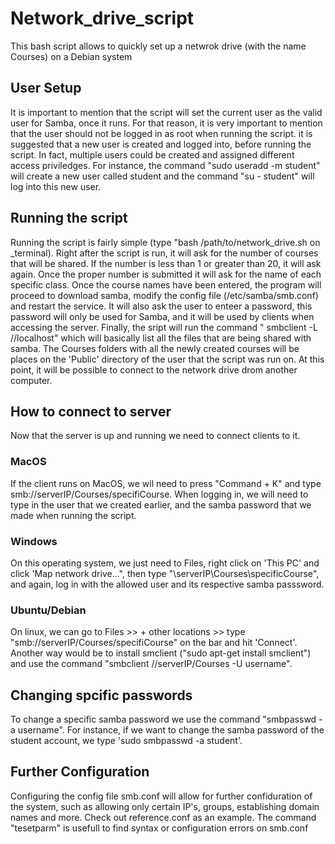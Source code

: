 # Network_drive_script
This bash script allows to quickly set up a netwrok drive (with the name Courses) on a Debian system

## User Setup
It is important to mention that the script will set the current user as the valid user for Samba, once it runs. For that reason, it is very important to mention that the user should not be logged in as root when running the script.
it is suggested that a new user is created and logged into, before running the script. In fact, multiple users could be created and assigned different access priviledges.
For instance, the command "sudo useradd -m student"  will create a new user called student and the command "su - student" will log into this new user.

## Running the script
Running the script is fairly simple (type "bash /path/to/network_drive.sh on _terminal).
Right after the script is run, it will ask for the number of courses that will be shared. If the number is less than 1 or greater than 20, it will ask again. Once the proper number is submitted it will ask for the name of each specific class. Once the course names have been entered, the program will proceed to download samba, modify the config file (/etc/samba/smb.conf) and restart the service. It will also ask the user to enteer a password, this password will only be used for Samba, and it will be used by clients when accessing the server. 
Finally, the sript will run the command " smbclient -L //localhost" which will basically list all the files that are being shared with samba. The Courses folders with all the newly created courses will be places on the 'Public' directory of the user that the script was run on. At this point, it will be possible to connect to the network drive drom another computer.

## How to connect to server
Now that the server is up and running we need to connect clients to it.

### MacOS
If the client runs on MacOS, we wil need to press "Command + K" and type smb://serverIP/Courses/specifiCourse. When logging in, we will need to type in the user that we created earlier, and the samba  password that we  made when running the script. 

### Windows
On this operating system, we just need to Files, right click on 'This PC' and click 'Map network drive...", then type "\\serverIP\Courses\specificCourse", and again, log in with the allowed user and its respective samba passsword.

### Ubuntu/Debian
On linux, we can go to Files >> + other locations >> type "smb://serverIP/Courses/specifiCourse" on the bar and hit 'Connect'. Another way would be to install smclient ("sudo apt-get install smclient") and use the command "smbclient //serverIP/Courses -U username". 

## Changing spcific passwords
To change a specific samba password we use the command "smbpasswd -a username". For instance, if we want to change the samba password of the student account, we type 'sudo smbpasswd -a student'.

## Further Configuration
Configuring the config file smb.conf will allow for further confiduration of the system, such as allowing only certain IP's, groups, establishing domain names and more. Check out reference.conf as an example. The command "tesetparm" is usefull to find syntax or configuration errors on smb.conf


